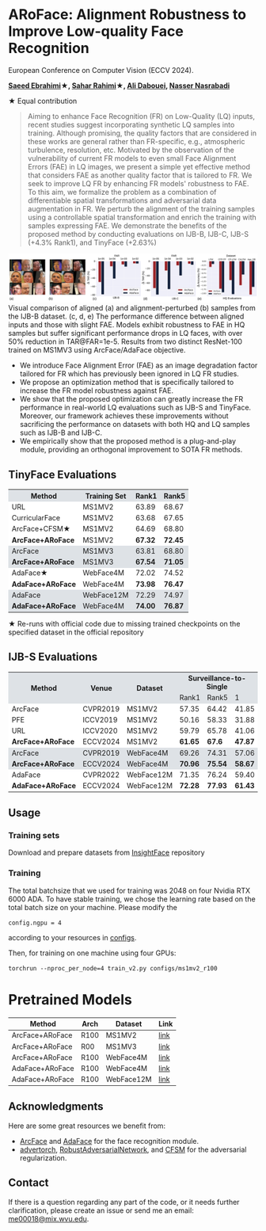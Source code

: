 # ARoFace: Alignment Robustness to Improve Low-quality Face Recognition
European Conference on Computer Vision (ECCV 2024).

**[Saeed Ebrahimi](https://msed-ebrahimi.github.io/)★, [Sahar Rahimi](https://scholar.google.com/citations?user=EIwfFsQAAAAJ&hl=en&oi=ao)★, [Ali Dabouei](https://alldbi.github.io/), [Nasser Nasrabadi](https://scholar.google.com/citations?user=PNhUilMAAAAJ&hl=en)**

★ Equal contribution

> Aiming to enhance Face Recognition (FR) on Low-Quality (LQ) inputs, recent studies suggest incorporating synthetic LQ samples into training. Although promising, the quality factors that are considered in these works are general rather than FR-specific, e.g., atmospheric turbulence, resolution, etc.
  Motivated by the observation of the vulnerability of current FR models to even small Face Alignment Errors (FAE) in LQ images, we present a simple yet effective method that considers FAE as another quality factor that is tailored to FR. We seek to improve LQ FR by enhancing FR models' robustness to FAE. To this aim, we formalize the problem as a combination of differentiable spatial transformations and adversarial data augmentation in FR. We perturb the alignment of the training samples using a controllable spatial transformation and enrich the training with samples expressing FAE.
  We demonstrate the benefits of the proposed method by conducting evaluations on IJB-B, IJB-C, IJB-S (+4.3% Rank1), and TinyFace (+2.63%)

![Demo](assets/fig1.jpg)
Visual comparison of aligned (a) and alignment-perturbed (b) samples from the IJB-B dataset. (c, d, e) 
The performance difference between aligned inputs and those with slight FAE.
Models exhibit robustness to FAE in HQ samples but suffer significant performance drops in LQ faces, with over 50% reduction in TAR@FAR=1e-5. Results from two distinct ResNet-100 trained on MS1MV3 using ArcFace/AdaFace objective.


* We introduce Face Alignment Error (FAE) as an image degradation factor tailored for FR which has previously been ignored in LQ FR studies.
* We propose an optimization method that is specifically tailored to increase the FR model robustness against FAE.
* We show that the proposed optimization can greatly increase the FR performance in real-world LQ evaluations such as IJB-S and TinyFace. Moreover, our framework achieves these improvements without sacrificing the performance on datasets with both HQ and LQ samples such as IJB-B and IJB-C.
* We empirically show that the proposed method is a plug-and-play module, providing an orthogonal improvement to SOTA FR methods.


## TinyFace Evaluations

<table>
  <tr style="background-color: #dee2e6;">
    <th rowspan="1">Method</th>
    <th colspan="1">Training Set</th>
    <th colspan="1">Rank1</th>
    <th colspan="1">Rank5</th>
  </tr>
  <tr style="background-color: #ffffff;">
    <td>URL</td>
    <td>MS1MV2</td>
    <td>63.89</td>
    <td>68.67</td>
  </tr>
  <tr style="background-color: #ffffff;">
    <td>CurricularFace</td>
    <td>MS1MV2</td>
    <td>63.68</td>
    <td>67.65</td>
  </tr>
  <tr style="background-color: #ffffff;">
    <td>ArcFace+CFSM★</td>
    <td>MS1MV2</td>
    <td>64.69</td>
    <td>68.80</td>
  </tr>
  <tr style="background-color: #ffffff;">
    <td><b>ArcFace+ARoFace</b></td>
    <td>MS1MV2</td>
    <td><b>67.32</b></td>
    <td><b>72.45</b></td>
  </tr>
  <tr style="background-color: #dee2e6;">
    <td>ArcFace</td>
    <td>MS1MV3</td>
    <td>63.81</td>
    <td>68.80</td>
  </tr>
  <tr style="background-color: #dee2e6;">
    <td><b>ArcFace+ARoFace</b></td>
    <td>MS1MV3</td>
    <td><b>67.54</b></td>
    <td><b>71.05</b></td>
  </tr>
  <tr style="background-color: #ffffff;">
    <td>AdaFace★</td>
    <td>WebFace4M</td>
    <td>72.02</td>
    <td>74.52</td>
  </tr>
  <tr style="background-color: #ffffff;">
    <td><b>AdaFace+ARoFace</b></td>
    <td>WebFace4M</td>
    <td><b>73.98</b></td>
    <td><b>76.47</b></td>
  </tr>
  <tr style="background-color: #dee2e6;">
    <td>AdaFace</td>
    <td>WebFace12M</td>
    <td>72.29</td>
    <td>74.97</td>
  </tr>
  <tr style="background-color: #dee2e6;">
    <td><b>AdaFace+ARoFace</b></td>
    <td>WebFace4M</td>
    <td><b>74.00</b></td>
    <td><b>76.87</b></td>
  </tr>
</table>

★ Re-runs with official code due to missing trained checkpoints on the specified dataset in the official repository

## IJB-S Evaluations

<table>
  <tr style="background-color: #dee2e6;">
    <th rowspan="2">Method</th>
    <th rowspan="2">Venue</th>
    <th rowspan="2">Dataset</th>
    <th colspan="3">Surveillance-to-Single</th>
    <th colspan="3">Surveillance-to-Booking</th>
    <th colspan="3">Surveillance-to-Surveillance</th>
  </tr>
<tr style="background-color: #dee2e6;">
    <td>Rank1</td>
    <td>Rank5</td>
    <td>1</td>
    <td>Rank1</td>
    <td>Rank5</td>
    <td>1</td>
    <td>Rank1</td>
    <td>Rank5</td>
    <td>1</td>
  </tr>
  
  <tr style="background-color: #ffffff;">
    <td>ArcFace</td>
    <td>CVPR2019</td>
    <td>MS1MV2</td>
    <td>57.35</td>
    <td>64.42</td>
    <td>41.85</td>
    <td>57.36</td>
    <td>64.95</td>
    <td>41.23</td>
    <td>-</td>
    <td>-</td>
    <td>-</td>
  </tr>
  <tr style="background-color: #ffffff;">
    <td>PFE</td>
    <td>ICCV2019</td>
    <td>MS1MV2</td>
    <td>50.16</td>
    <td>58.33</td>
    <td>31.88</td>
    <td>53.60</td>
    <td>61.75</td>
    <td>35.99</td>
    <td>9.20</td>
    <td>20.82</td>
    <td>0.84</td>
  </tr>
  <tr style="background-color: #ffffff;">
    <td>URL</td>
    <td>ICCV2020</td>
    <td>MS1MV2</td>
    <td>59.79</td>
    <td>65.78</td>
    <td>41.06</td>
    <td>61.98</td>
    <td>67.12</td>
    <td>42.73</td>
    <td>-</td>
    <td>-</td>
    <td>-</td>
  </tr>
  <tr style="background-color: #ffffff;">
    <td><b>ArcFace+ARoFace</b></td>
    <td>ECCV2024</td>
    <td>MS1MV2</td>
    <td><b>61.65</b></td>
    <td><b>67.6</b></td>
    <td><b>47.87</b></td>
    <td><b>60.66</b></td>
    <td><b>67.33</b></td>
    <td><b>46.34</b></td>
    <td><b>18.31</b></td>
    <td><b>32.07</b></td>
    <td><b>2.23</b></td>
  </tr>
  
  <tr style="background-color: #dee2e6;">
    <td>ArcFace</td>
    <td>CVPR2019</td>
    <td>WebFace4M</td>
    <td>69.26</td>
    <td>74.31</td>
    <td>57.06</td>
    <td>70.31</td>
    <td>75.15</td>
    <td>56.89</td>
    <td>32.13</td>
    <td>46.67</td>
    <td>5.32</td>
  </tr>
  <tr style="background-color: #dee2e6;">
    <td><b>ArcFace+ARoFace</b></td>
    <td>ECCV2024</td>
    <td>WebFace4M</td>
    <td><b>70.96</b></td>
    <td><b>75.54</b></td>
    <td><b>58.67</b></td>
    <td><b>71.70</b></td>
    <td><b>75.24</b></td>
    <td><b>58.06</b></td>
    <td><b>32.95</b></td>
    <td><b>50.30</b></td>
    <td><b>6.81</b></td>
  </tr>
  
  <tr style="background-color: #ffffff;">
    <td>AdaFace</td>
    <td>CVPR2022</td>
    <td>WebFace12M</td>
    <td>71.35</td>
    <td>76.24</td>
    <td>59.40</td>
    <td>71.93</td>
    <td>76.56</td>
    <td>59.37</td>
    <td>36.71</td>
    <td>50.03</td>
    <td>4.62</td>
  </tr>
  <tr style="background-color: #ffffff;">
    <td><b>AdaFace+ARoFace</b></td>
    <td>ECCV2024</td>
    <td>WebFace12M</td>
    <td><b>72.28</b></td>
    <td><b>77.93</b></td>
    <td><b>61.43</b></td>
    <td><b>73.01</b></td>
    <td><b>79.11</b></td>
    <td><b>60.02</b></td>
    <td><b>40.51</b></td>
    <td><b>50.90</b></td>
    <td><b>6.37</b></td>
  </tr>
</table>

## Usage
### Training sets
Download and prepare datasets from [InsightFace](https://github.com/deepinsight/insightface/tree/master/recognition/arcface_torch) repository
### Training
The total batchsize that we used for training was 2048 on four Nvidia RTX 6000 ADA.
To have stable training, we chose the learning rate based on the total batch size on your machine. Please modify the 
```
config.ngpu = 4
```
according to your resources in [configs](configs).

Then, for training on one machine using four GPUs:
```
torchrun --nproc_per_node=4 train_v2.py configs/ms1mv2_r100
```
# Pretrained Models

| Method          | Arch | Dataset   | Link                                                                                          |
|-----------------|------|-----------|-----------------------------------------------------------------------------------------------|
| ArcFace+ARoFace | R100 | MS1MV2    | [link](https://drive.google.com/file/d/1dB407DQXYBN16pySRA0q012b2ww2CnHz/view?usp=drive_link) |
| ArcFace+ARoFace | R00  | MS1MV3    | [link](https://drive.google.com/file/d/1z_me8OshifKuLv1znk9-peTQr3pwTMUQ/view?usp=drive_link) |
| ArcFace+ARoFace | R100 | WebFace4M | [link](https://drive.google.com/file/d/1ro-x-pLGpiiQjW0jIdZAIilGQeqxRW8j/view?usp=drive_link) |
| AdaFace+ARoFace | R100 | WebFace4M | [link](https://drive.google.com/file/d/1I9dtPc_753wSMVHtkwu57RttP-Obh3Ce/view?usp=drive_link) |
| AdaFace+ARoFace | R100 | WebFace12M | [link](https://drive.google.com/file/d/1tHqcQBY5s10uxNdfGtIYmYDEKypNtOuQ/view?usp=drive_link) |

## Acknowledgments

Here are some great resources we benefit from:

* [ArcFace](https://github.com/deepinsight/insightface/tree/master/recognition/arcface_torch) and [AdaFace](https://github.com/mk-minchul/AdaFace) for the face recognition module. 
* [advertorch](https://github.com/BorealisAI/advertorch), [RobustAdversarialNetwork](https://github.com/DengpanFu/RobustAdversarialNetwork), and [CFSM](https://github.com/liufeng2915/CFSM/tree/main) for the adversarial regularization.
## Contact
If there is a question regarding any part of the code, or it needs further clarification, please create an issue or send me an email: me00018@mix.wvu.edu.
